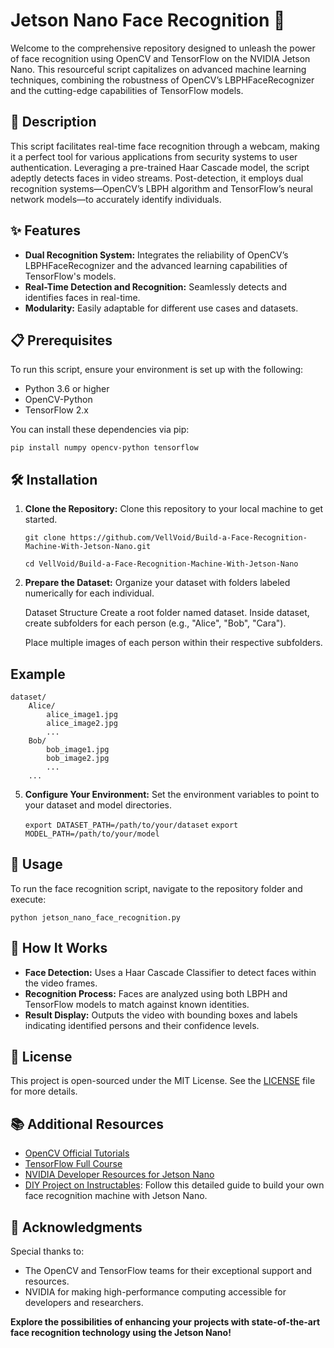 # Jetson Nano Face Recognition 🚀

Welcome to the comprehensive repository designed to unleash the power of face recognition using OpenCV and TensorFlow on the NVIDIA Jetson Nano. This resourceful script capitalizes on advanced machine learning techniques, combining the robustness of OpenCV’s LBPHFaceRecognizer and the cutting-edge capabilities of TensorFlow models.

## 📖 Description

This script facilitates real-time face recognition through a webcam, making it a perfect tool for various applications from security systems to user authentication. Leveraging a pre-trained Haar Cascade model, the script adeptly detects faces in video streams. Post-detection, it employs dual recognition systems—OpenCV’s LBPH algorithm and TensorFlow’s neural network models—to accurately identify individuals.

## ✨ Features

- **Dual Recognition System:** Integrates the reliability of OpenCV’s LBPHFaceRecognizer and the advanced learning capabilities of TensorFlow's models.
- **Real-Time Detection and Recognition:** Seamlessly detects and identifies faces in real-time.
- **Modularity:** Easily adaptable for different use cases and datasets.

## 📋 Prerequisites

To run this script, ensure your environment is set up with the following:
- Python 3.6 or higher
- OpenCV-Python
- TensorFlow 2.x

You can install these dependencies via pip:

    pip install numpy opencv-python tensorflow

## 🛠 Installation

1. **Clone the Repository:**
   Clone this repository to your local machine to get started.
   
   ```git clone https://github.com/VellVoid/Build-a-Face-Recognition-Machine-With-Jetson-Nano.git```
   
   ```cd VellVoid/Build-a-Face-Recognition-Machine-With-Jetson-Nano```

3. **Prepare the Dataset:**
   Organize your dataset with folders labeled numerically for each individual.

   Dataset Structure
    Create a root folder named dataset.
    Inside dataset, create subfolders for each person (e.g., "Alice", "Bob", "Cara").

   Place multiple images of each person within their respective subfolders.
## Example

```
dataset/
    Alice/
        alice_image1.jpg
        alice_image2.jpg
        ...
    Bob/
        bob_image1.jpg
        bob_image2.jpg
        ...
    ...
```


5. **Configure Your Environment:**
   Set the environment variables to point to your dataset and model directories.
   
   ```export DATASET_PATH=/path/to/your/dataset```
   ```export MODEL_PATH=/path/to/your/model```

## 🚀 Usage

To run the face recognition script, navigate to the repository folder and execute:

    python jetson_nano_face_recognition.py

## 🧠 How It Works

- **Face Detection:** Uses a Haar Cascade Classifier to detect faces within the video frames.
- **Recognition Process:** Faces are analyzed using both LBPH and TensorFlow models to match against known identities.
- **Result Display:** Outputs the video with bounding boxes and labels indicating identified persons and their confidence levels.

## 📜 License

This project is open-sourced under the MIT License. See the [LICENSE](LICENSE) file for more details.

## 📚 Additional Resources

- [OpenCV Official Tutorials](https://opencv.org/docs/)
- [TensorFlow Full Course](https://www.tensorflow.org/tutorials)
- [NVIDIA Developer Resources for Jetson Nano](https://developer.nvidia.com/embedded/learn/get-started-jetson-nano-devkit)
- [DIY Project on Instructables](https://www.instructables.com/Build-a-Face-Recognition-Machine-With-Jetson-Nano/): Follow this detailed guide to build your own face recognition machine with Jetson Nano.

## 🎉 Acknowledgments

Special thanks to:
- The OpenCV and TensorFlow teams for their exceptional support and resources.
- NVIDIA for making high-performance computing accessible for developers and researchers.

**Explore the possibilities of enhancing your projects with state-of-the-art face recognition technology using the Jetson Nano!**
